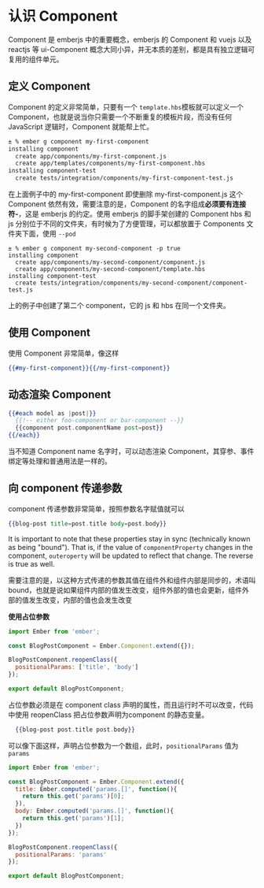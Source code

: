 # 认识 Component 

Component 是 emberjs 中的重要概念，emberjs 的 Component 和 vuejs 以及 reactjs 等 ui-Component 概念大同小异，并无本质的差别，都是具有独立逻辑可复用的组件单元。

## 定义 Component 

Component 的定义非常简单，只要有一个 `template.hbs`模板就可以定义一个Component，也就是说当你只需要一个不断重复的模板片段，而没有任何 JavaScript 逻辑时，Component 就能帮上忙。

```bash
± % ember g component my-first-component 
installing component
  create app/components/my-first-component.js
  create app/templates/components/my-first-component.hbs
installing component-test
  create tests/integration/components/my-first-component-test.js

```

在上面例子中的 my-first-component 即使删除 my-first-component.js 这个 Component 依然有效，需要注意的是，Component 的名字组成**必须要有连接符-**，这是 emberjs 的约定。使用 emberjs 的脚手架创建的 Component hbs 和 js 分别位于不同的文件夹，有时候为了方便管理，可以都放置于 Components 文件夹下面，使用 `--pod`

```
± % ember g component my-second-component -p true                              
installing component
  create app/components/my-second-component/component.js
  create app/components/my-second-component/template.hbs
installing component-test
  create tests/integration/components/my-second-component/component-test.js

```

上的例子中创建了第二个 component，它的 js 和 hbs 在同一个文件夹。


## 使用 Component 

使用 Component 非常简单，像这样

```hbs
{{#my-first-component}}{{/my-first-component}}
```


## 动态渲染 Component

```hbs
{{#each model as |post|}}
  {{!-- either foo-component or bar-component --}}
  {{component post.componentName post=post}}
{{/each}}
```

当不知道 Component name 名字时，可以动态渲染 Component，其穿参、事件绑定等处理和普通用法是一样的。

## 向 component 传递参数

component 传递参数非常简单，按照参数名字赋值就可以

```handlebars
{{blog-post title=post.title body=post.body}}
```

It is important to note that these properties stay in sync (technically known as being "bound"). That is, if the value of `componentProperty` changes in the component, `outeroperty` will be updated to reflect that change. The reverse is true as well.

需要注意的是，以这种方式传递的参数其值在组件外和组件内部是同步的，术语叫 bound，也就是说如果组件内部的值发生改变，组件外部的值也会更新，组件外部的值发生改变，内部的值也会发生改变

**使用占位参数**

```javascript
import Ember from 'ember';

const BlogPostComponent = Ember.Component.extend({});

BlogPostComponent.reopenClass({
  positionalParams: ['title', 'body']
});

export default BlogPostComponent;
```

占位参数必须是在 component class 声明的属性，而且运行时不可以改变，代码中使用 reopenClass 把占位参数声明为component 的静态变量。

```handlebars
  {{blog-post post.title post.body}}
```

可以像下面这样，声明占位参数为一个数组，此时，`positionalParams` 值为 `params`

```JavaScript
import Ember from 'ember';

const BlogPostComponent = Ember.Component.extend({
  title: Ember.computed('params.[]', function(){
    return this.get('params')[0];
  }),
  body: Ember.computed('params.[]', function(){
    return this.get('params')[1];
  })
});

BlogPostComponent.reopenClass({
  positionalParams: 'params'
});

export default BlogPostComponent;
```

